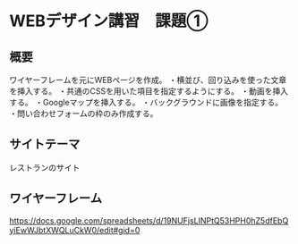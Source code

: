 # WEBデザイン講習　課題①

## 概要
ワイヤーフレームを元にWEBページを作成。
・横並び、回り込みを使った文章を挿入する。
・共通のCSSを用いた項目を指定するようにする。
・動画を挿入する。
・Googleマップを挿入する。
・バックグラウンドに画像を指定する。
・問い合わせフォームの枠のみ作成する。

## サイトテーマ
レストランのサイト

## ワイヤーフレーム
https://docs.google.com/spreadsheets/d/19NUFjsLINPtQ53HPH0hZ5dfEbQyiEwWJbtXWQLuCkW0/edit#gid=0

